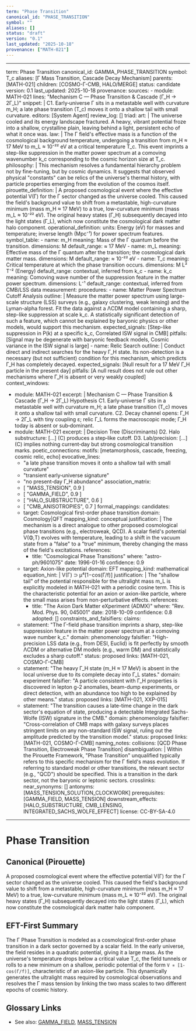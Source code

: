 ```yaml
---
term: "Phase Transition"
canonical_id: "PHASE_TRANSITION"
symbol: ""
aliases: []
status: "draft"
version: "0.1"
last_updated: "2025-10-18"
provenance: ["MATH-021"]
---
```


---
term: Phase Transition
canonical_id: GAMMA_PHASE_TRANSITION
symbol: T_c
aliases: [Γ Mass Transition, Cascade Decay Mechanism]
parents: [MATH-021]
children: [COSMO-Γ-CMB, HALO/MERGE]
status: candidate
version: 0.1
last_updated: 2025-10-18
provenance:
  sources:
    - module: MATH-021
      lines: "Mechanism C — Phase Transition & Cascade (Γ_H → 2Γ_L)"
      snippet: |
        C1. Early‑universe Γ sits in a metastable well with curvature m_H; a late phase transition (T_c) moves it onto a shallow tail with small curvature.
  editors: [System Agent]
  review_log: []
triad:
  art: |
    The universe cooled and its energy landscape fractured. A heavy, vibrant potential froze into a shallow, crystalline plain, leaving behind a light, persistent echo of what it once was.
  law: |
    The Γ field's effective mass is a function of the cosmological background temperature, undergoing a transition from m_H ≈ 17 MeV to m_L ≈ 10⁻²² eV at a critical temperature T_c. This event imprints a step-like suppression in the matter power spectrum at a comoving wavenumber k_c corresponding to the cosmic horizon size at T_c.
  philosophy: |
    This mechanism resolves a fundamental hierarchy problem not by fine-tuning, but by cosmic dynamics. It suggests that observed physical "constants" can be relics of the universe's thermal history, with particle properties emerging from the evolution of the cosmos itself.
pirouette_definition: |
  A proposed cosmological event where the effective potential V(Γ) for the Γ sector changed as the universe cooled. This caused the field's background value to shift from a metastable, high-curvature minimum (mass m_H ≈ 17 MeV) to a true, low-curvature minimum (mass m_L ≈ 10⁻²² eV). The original heavy states (Γ_H) subsequently decayed into the light states (Γ_L), which now constitute the cosmological dark matter halo component.
operational_definition:
  units: Energy (eV) for masses and temperature; inverse length (Mpc⁻¹) for power spectrum features.
  symbol_table:
    - name: m_H
      meaning: Mass of the Γ quantum before the transition.
      dimensions: M
      default_range: ≈ 17 MeV
    - name: m_L
      meaning: Effective mass of the Γ quantum after the transition; the cosmological dark matter mass.
      dimensions: M
      default_range: ≈ 10⁻²² eV
    - name: T_c
      meaning: Critical temperature at which the phase transition occurs.
      dimensions: M L² T⁻² (Energy)
      default_range: contextual, inferred from k_c
    - name: k_c
      meaning: Comoving wave number of the suppression feature in the matter power spectrum.
      dimensions: L⁻¹
      default_range: contextual, inferred from CMB/LSS data
  measurement:
    procedures:
      - name: Matter Power Spectrum Cutoff Analysis
        outline: |
          Measure the matter power spectrum using large-scale structure (LSS) surveys (e.g., galaxy clustering, weak lensing) and the Lyman-alpha forest. Fit the data against a ΛCDM model containing a sharp, step-like suppression at scale k_c. A statistically significant detection of such a feature, which cannot be explained by baryonic physics or other models, would support this mechanism.
        expected_signals: [Step-like suppression in P(k) at a specific k_c, Correlated ISW signal in CMB]
        pitfalls: [Signal may be degenerate with baryonic feedback models, Cosmic variance in the ISW signal is large]
      - name: Relic Search
        outline: |
          Conduct direct and indirect searches for the heavy Γ_H state. Its non-detection is a necessary (but not sufficient) condition for this mechanism, which predicts Γ_H has completely decayed.
        expected_signals: [Null result for a 17 MeV Γ_H particle in the present day]
        pitfalls: [A null result does not rule out other mechanisms where Γ_H is absent or very weakly coupled]
context_windows:
  - module: MATH-021
    excerpt: |
      Mechanism C — Phase Transition & Cascade (Γ_H → 2Γ_L)
      Hypothesis
      C1. Early‑universe Γ sits in a metastable well with curvature m_H; a late phase transition (T_c) moves it onto a shallow tail with small curvature.
      C2. Decay channel opens: Γ_H → 2Γ_L with tiny coupling ε; relic Γ_L forms the macroscopic mode; Γ_H today is absent or sub‑dominant.
  - module: MATH-021
    excerpt: |
      Decision Tree (Discriminants)
      D2. Halo substructure: [...] (C) produces a step‑like cutoff.
      D3. Lab/precision: [...] (C) implies nothing current‑day but strong cosmological transition marks.
poetic_connections:
  motifs: [metamorphosis, cascade, freezing, cosmic relic, echo]
  evocative_lines:
    - "a late phase transition moves it onto a shallow tail with small curvature"
    - "transient early‑universe signature"
    - "no present‑day Γ_H abundance"
  association_matrix:
    - [ "MASS_TENSION", 0.9 ]
    - [ "GAMMA_FIELD", 0.9 ]
    - [ "HALO_SUBSTRUCTURE", 0.6 ]
    - [ "CMB_ANISOTROPIES", 0.7 ]
formal_mappings:
  candidates:
    - target: Cosmological first-order phase transition
      domain: Cosmology|QFT
      mapping_kind: conceptual
      justification: |
        The mechanism is a direct analogue to other proposed cosmological phase transitions (e.g., electroweak, QCD). A scalar field's potential V(Φ,T) evolves with temperature, leading to a shift in the vacuum state from a "false" to a "true" minimum, thereby changing the mass of the field's excitations.
      references:
        - title: "Cosmological Phase Transitions"
          where: "astro-ph/9601075"
          date: 1996-01-16
      confidence: 0.9
    - target: Axion-like potential
      domain: EFT
      mapping_kind: mathematical
      equation_hint: |
        V(Γ) ⊃ μ⁴[1−cos(Γ/f)]
      justification: |
        The "shallow tail" of the potential responsible for the ultralight mass m_L is explicitly modeled in MATH-021 with a periodic cosine term. This is the characteristic potential for an axion or axion-like particle, where the small mass arises from non-perturbative effects.
      references:
        - title: "The Axion Dark Matter eXperiment (ADMX)"
          where: "Rev. Mod. Phys. 90, 045001"
          date: 2018-10-09
      confidence: 0.8
  adopted: []
constraints_and_falsifiers:
  claims:
    - statement: "The Γ-field phase transition imprints a sharp, step-like suppression feature in the matter power spectrum at a comoving wave number k_c."
      domain: phenomenology
      falsifier: "High-precision LSS data (e.g., from DESI, Euclid) is fit perfectly by smooth ΛCDM or alternative DM models (e.g., warm DM) and statistically excludes a sharp cutoff."
      status: proposed
      links: [MATH-021, COSMO-Γ-CMB]
    - statement: "The heavy Γ_H state (m_H ≈ 17 MeV) is absent in the local universe due to its complete decay into Γ_L states."
      domain: experiment
      falsifier: "A particle consistent with Γ_H properties is discovered in lepton g-2 anomalies, beam-dump experiments, or direct detection, with an abundance too high to be explained by other means."
      status: proposed
      links: [MATH-021, XXP-015]
    - statement: "The transition causes a late-time change in the dark sector's equation of state, producing a detectable Integrated Sachs-Wolfe (ISW) signature in the CMB."
      domain: phenomenology
      falsifier: "Cross-correlation of CMB maps with galaxy surveys places stringent limits on any non-standard ISW signal, ruling out the amplitude predicted by the transition model."
      status: proposed
      links: [MATH-021, COSMO-Γ-CMB]
naming_notes:
  collisions: [QCD Phase Transition, Electroweak Phase Transition]
  disambiguation: |
    Within the Pirouette Framework, "Phase Transition" unqualified typically refers to this specific mechanism for the Γ field's mass evolution. If referring to standard model or other transitions, the relevant sector (e.g., "QCD") should be specified. This is a transition in the dark sector, not the baryonic or leptonic sectors.
crosslinks:
  near_synonyms: []
  antonyms: [MASS_TENSION_SOLUTION_CLOCKWORK]
  prerequisites: [GAMMA_FIELD, MASS_TENSION]
  downstream_effects: [HALO_SUBSTRUCTURE, CMB_LENSING, INTEGRATED_SACHS_WOLFE_EFFECT]
license: CC-BY-SA-4.0
---

# Phase Transition

## Canonical (Pirouette)
A proposed cosmological event where the effective potential V(Γ) for the Γ sector changed as the universe cooled. This caused the field's background value to shift from a metastable, high-curvature minimum (mass m_H ≈ 17 MeV) to a true, low-curvature minimum (mass m_L ≈ 10⁻²² eV). The original heavy states (Γ_H) subsequently decayed into the light states (Γ_L), which now constitute the cosmological dark matter halo component.

## EFT-First Summary
The Γ Phase Transition is modeled as a cosmological first-order phase transition in a dark sector governed by a scalar field. In the early universe, the field resides in a quadratic potential, giving it a large mass. As the universe's temperature drops below a critical value T_c, the field tunnels or rolls to a new minimum on a shallow, periodic potential of the form `V ∝ [1-cos(Γ/f)]`, characteristic of an axion-like particle. This dynamically generates the ultralight mass required by cosmological observations and resolves the Γ mass tension by linking the two mass scales to two different epochs of cosmic history.

## Glossary Links
- See also: [GAMMA_FIELD](./gamma-field.md), [MASS_TENSION](./mass-tension.md)